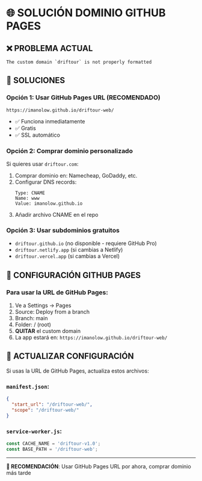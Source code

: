 # 🌐 SOLUCIÓN DOMINIO GITHUB PAGES

## ❌ PROBLEMA ACTUAL
```
The custom domain `driftour` is not properly formatted
```

## 🔧 SOLUCIONES

### **Opción 1: Usar GitHub Pages URL (RECOMENDADO)**
```
https://imanolow.github.io/driftour-web/
```
- ✅ Funciona inmediatamente
- ✅ Gratis
- ✅ SSL automático

### **Opción 2: Comprar dominio personalizado**
Si quieres usar `driftour.com`:
1. Comprar dominio en: Namecheap, GoDaddy, etc.
2. Configurar DNS records:
   ```
   Type: CNAME
   Name: www
   Value: imanolow.github.io
   ```
3. Añadir archivo CNAME en el repo

### **Opción 3: Usar subdominios gratuitos**
- `driftour.github.io` (no disponible - requiere GitHub Pro)
- `driftour.netlify.app` (si cambias a Netlify)
- `driftour.vercel.app` (si cambias a Vercel)

## 🚀 CONFIGURACIÓN GITHUB PAGES

### Para usar la URL de GitHub Pages:
1. Ve a Settings → Pages
2. Source: Deploy from a branch
3. Branch: main
4. Folder: / (root)
5. **QUITAR** el custom domain
6. La app estará en: `https://imanolow.github.io/driftour-web/`

## 🔄 ACTUALIZAR CONFIGURACIÓN

Si usas la URL de GitHub Pages, actualiza estos archivos:

### `manifest.json`:
```json
{
  "start_url": "/driftour-web/",
  "scope": "/driftour-web/"
}
```

### `service-worker.js`:
```javascript
const CACHE_NAME = 'driftour-v1.0';
const BASE_PATH = '/driftour-web';
```

---
**🎯 RECOMENDACIÓN**: Usar GitHub Pages URL por ahora, comprar dominio más tarde
